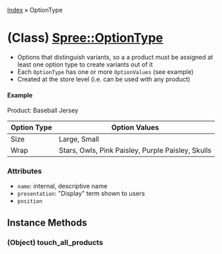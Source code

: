 [Index](../_index.md) » OptionType

# (Class) [Spree::OptionType](http://m.gymplayer.com/option_type.rb)
* Options that distinguish variants, so a a product must be assigned at least 
one option type to create variants out of it
* Each `OptionType` has one or more `OptionValues` (see example)
* Created at the store level (i.e. can be used with any product)

#### Example
Product: Baseball Jersey

| Option Type | Option Values                                     |
|-------------|---------------------------------------------------|
| Size        | Large, Small                                      |
| Wrap        | Stars, Owls, Pink Paisley, Purple Paisley, Skulls |

### Attributes
* `name`: internal, descriptive name
* `presentation`: "Display" term shown to users
* `position`

## Instance Methods
### (Object) **touch_all_products**
